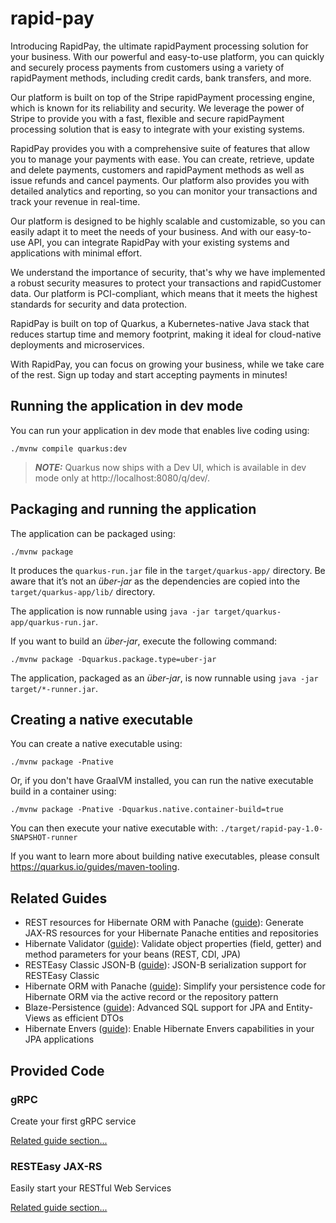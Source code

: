# rapid-pay

Introducing RapidPay, the ultimate rapidPayment processing solution for your business. With our powerful and easy-to-use platform, you can quickly and securely process payments from customers using a variety of rapidPayment methods, including credit cards, bank transfers, and more.

Our platform is built on top of the Stripe rapidPayment processing engine, which is known for its reliability and security. We leverage the power of Stripe to provide you with a fast, flexible and secure rapidPayment processing solution that is easy to integrate with your existing systems.

RapidPay provides you with a comprehensive suite of features that allow you to manage your payments with ease. You can create, retrieve, update and delete payments, customers and rapidPayment methods as well as issue refunds and cancel payments. Our platform also provides you with detailed analytics and reporting, so you can monitor your transactions and track your revenue in real-time.

Our platform is designed to be highly scalable and customizable, so you can easily adapt it to meet the needs of your business. And with our easy-to-use API, you can integrate RapidPay with your existing systems and applications with minimal effort.

We understand the importance of security, that's why we have implemented a robust security measures to protect your transactions and rapidCustomer data. Our platform is PCI-compliant, which means that it meets the highest standards for security and data protection.

RapidPay is built on top of Quarkus, a Kubernetes-native Java stack that reduces startup time and memory footprint, making it ideal for cloud-native deployments and microservices.

With RapidPay, you can focus on growing your business, while we take care of the rest. Sign up today and start accepting payments in minutes!

## Running the application in dev mode

You can run your application in dev mode that enables live coding using:

```shell script
./mvnw compile quarkus:dev
```

> **_NOTE:_**  Quarkus now ships with a Dev UI, which is available in dev mode only at http://localhost:8080/q/dev/.

## Packaging and running the application

The application can be packaged using:

```shell script
./mvnw package
```

It produces the `quarkus-run.jar` file in the `target/quarkus-app/` directory.
Be aware that it’s not an _über-jar_ as the dependencies are copied into the `target/quarkus-app/lib/` directory.

The application is now runnable using `java -jar target/quarkus-app/quarkus-run.jar`.

If you want to build an _über-jar_, execute the following command:

```shell script
./mvnw package -Dquarkus.package.type=uber-jar
```

The application, packaged as an _über-jar_, is now runnable using `java -jar target/*-runner.jar`.

## Creating a native executable

You can create a native executable using:

```shell script
./mvnw package -Pnative
```

Or, if you don't have GraalVM installed, you can run the native executable build in a container using:

```shell script
./mvnw package -Pnative -Dquarkus.native.container-build=true
```

You can then execute your native executable with: `./target/rapid-pay-1.0-SNAPSHOT-runner`

If you want to learn more about building native executables, please consult https://quarkus.io/guides/maven-tooling.

## Related Guides

- REST resources for Hibernate ORM with Panache ([guide](https://quarkus.io/guides/rest-data-panache)): Generate JAX-RS
  resources for your Hibernate Panache entities and repositories
- Hibernate Validator ([guide](https://quarkus.io/guides/validation)): Validate object properties (field, getter) and
  method parameters for your beans (REST, CDI, JPA)
- RESTEasy Classic JSON-B ([guide](https://quarkus.io/guides/rest-json)): JSON-B serialization support for RESTEasy
  Classic
- Hibernate ORM with Panache ([guide](https://quarkus.io/guides/hibernate-orm-panache)): Simplify your persistence code
  for Hibernate ORM via the active record or the repository pattern
- Blaze-Persistence ([guide](https://quarkus.io/guides/blaze-persistence)): Advanced SQL support for JPA and
  Entity-Views as efficient DTOs
- Hibernate Envers ([guide](https://quarkus.io/guides/hibernate-orm#envers)): Enable Hibernate Envers capabilities in
  your JPA applications

## Provided Code

### gRPC

Create your first gRPC service

[Related guide section...](https://quarkus.io/guides/grpc-getting-started)

### RESTEasy JAX-RS

Easily start your RESTful Web Services

[Related guide section...](https://quarkus.io/guides/getting-started#the-jax-rs-resources)
